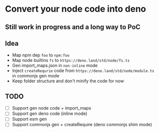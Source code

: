 # Convert your node code into deno

## Still work in progress and a long way to PoC

## Idea

-   Map npm dep `foo` to `npm:foo`
-   Map node builtins `fs` to `https://deno.land/std/node/fs.ts`
-   Gen import_maps.json in `non-inline` mode
-   Inject `createRequrie` code from `https://deno.land/std/node/module.ts` in commonjs gen mode
-   Keep folder structure and don't minify the code for now

## TODO

-   [ ] Support gen node code + import_maps
-   [ ] Support gen deno code (inline mode)
-   [ ] Support esm gen
-   [ ] Support commonjs gen + createRequire (deno commonjs shim mode)
